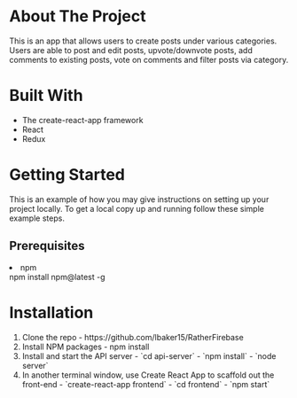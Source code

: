 
<h1>About The Project</h1>
<p>This is an app that allows users to create posts under various categories.  Users are able to post and edit posts, upvote/downvote posts, add comments to existing posts, vote on comments and filter posts via category.</p>

<h1>Built With</h1>
<ul>
<li>The create-react-app framework</li>
<li>React</li>
<li>Redux</li>
</ul>

<h1>Getting Started</h1>
This is an example of how you may give instructions on setting up your project locally. To get a local copy up and running follow these simple example steps.
<h2>Prerequisites</h3>
<li>npm</li>
npm install npm@latest -g

<h1>Installation</h1>
<ol>
<li>Clone the repo - https://github.com/lbaker15/RatherFirebase</li>
<li>Install NPM packages - npm install</li>
<li>Install and start the API server
    - `cd api-server`
    - `npm install`
    - `node server`</li>
<li>In another terminal window, use Create React App to scaffold out the front-end
    - `create-react-app frontend`
    - `cd frontend`
    - `npm start`</li>
</ol>


